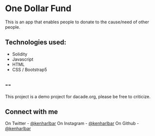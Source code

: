 # One Dollar Fund

This is an app that enables people to donate to the cause/need of other people.

## Technologies used:
* Solidity
* Javascript
* HTML
* CSS / Bootstrap5

## --
This project is a demo project for dacade.org, please be free to criticize.

## Connect with me
On Twitter - [@kenharlbar](https://twitter.com/kenharlbar)
On Instagram - [@kenharlbar](https://instagram.com/kenharlbar)
On Github - [@kenharlbar](https://github.com/kenharlbar)
